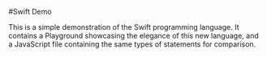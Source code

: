 #Swift Demo

This is a simple demonstration of the Swift programming language. It contains a Playground showcasing the elegance of this new language, and a JavaScript file containing the same types of statements for comparison. 
